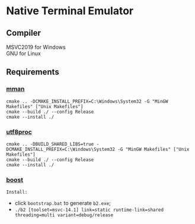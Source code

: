 # Native Terminal Emulator 

## Compiler
MSVC2019 for Windows  
GNU for Linux

## Requirements

### [mman](https://github.com/alitrack/mman-win32)
```
cmake .. -DCMAKE_INSTALL_PREFIX=C:\Windows\System32 -G "MinGW Makefiles" ["Unix Makefiles"] 
cmake --build ./ --config Release
cmake --install ./
```

### [utf8proc](https://github.com/JuliaStrings/utf8proc)
```
cmake .. -DBUILD_SHARED_LIBS=true -DCMAKE_INSTALL_PREFIX=C:\Windows\System32 -G "MinGW Makefiles" ["Unix Makefiles"] 
cmake --build ./ --config Release 
cmake --install ./
```

### [boost](https://www.boost.org/users/history/version_1_80_0.html)

`Install:`
- click `bootstrap.bat` to generate `b2.exe`;
- ```./b2 [toolset=msvc-14.1] link=static runtime-link=shared threading=multi variant=debug/release```